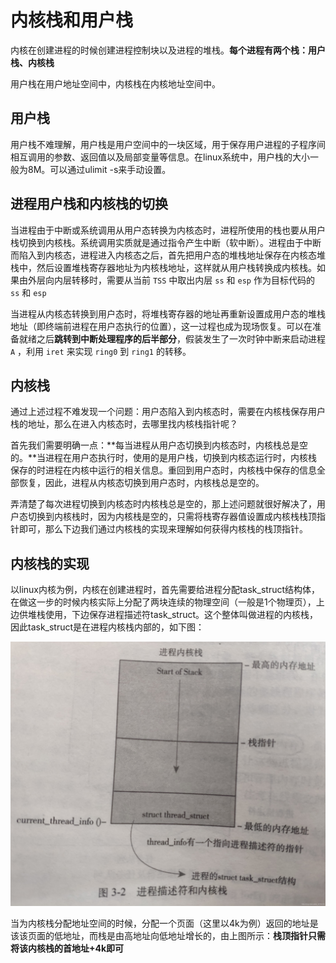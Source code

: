 # 内核栈和用户栈

内核在创建进程的时候创建进程控制块以及进程的堆栈。**每个进程有两个栈：用户栈、内核栈**

用户栈在用户地址空间中，内核栈在内核地址空间中。

## 用户栈

用户栈不难理解，用户栈是用户空间中的一块区域，用于保存用户进程的子程序间相互调用的参数、返回值以及局部变量等信息。在linux系统中，用户栈的大小一般为8M。可以通过ulimit -s来手动设置。

## 进程用户栈和内核栈的切换

当进程由于中断或系统调用从用户态转换为内核态时，进程所使用的栈也要从用户栈切换到内核栈。系统调用实质就是通过指令产生中断（软中断）。进程由于中断而陷入到内核态，进程进入内核态之后，首先把用户态的堆栈地址保存在内核态堆栈中，然后设置堆栈寄存器地址为内核栈地址，这样就从用户栈转换成内核栈。如果由外层向内层转移时，需要从当前 `TSS` 中取出内层 `ss` 和 `esp` 作为目标代码的 `ss` 和 `esp`

当进程从内核态转换到用户态时，将堆栈寄存器的地址再重新设置成用户态的堆栈地址（即终端前进程在用户态执行的位置），这一过程也成为现场恢复。可以在准备就绪之后**跳转到中断处理程序的后半部分**，假装发生了一次时钟中断来启动进程 `A` ，利用 `iret` 来实现 `ring0` 到 `ring1` 的转移。

## 内核栈

通过上述过程不难发现一个问题：用户态陷入到内核态时，需要在内核栈保存用户栈的地址，那么在进入内核态时，去哪里找内核栈指针呢？

首先我们需要明确一点：**每当进程从用户态切换到内核态时，内核栈总是空的。**当进程在用户态执行时，使用的是用户栈，切换到内核态运行时，内核栈保存的时进程在内核中运行的相关信息。重回到用户态时，内核栈中保存的信息全部恢复，因此，进程从内核态切换到用户态时，内核栈总是空的。

弄清楚了每次进程切换到内核态时内核栈总是空的，那上述问题就很好解决了，用户态切换到内核栈时，因为内核栈是空的，只需将栈寄存器值设置成内核栈栈顶指针即可，那么下边我们通过内核栈的实现来理解如何获得内核栈的栈顶指针。

## 内核栈的实现

以linux内核为例，内核在创建进程时，首先需要给进程分配task_struct结构体，在做这一步的时候内核实际上分配了两块连续的物理空间（一般是1个物理页），上边供堆栈使用，下边保存进程描述符task_struct。这个整体叫做进程的内核栈，因此task_struct是在进程内核栈内部的，如下图：

![20190313152634857](images/20190313152634857.jpg)

当为内核栈分配地址空间的时候，分配一个页面（这里以4k为例）返回的地址是该该页面的低地址，而栈是由高地址向低地址增长的，由上图所示：**栈顶指针只需将该内核栈的首地址+4k即可**
